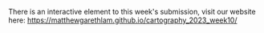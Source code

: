 There is an interactive element to this week's submission, visit our website here: https://matthewgarethlam.github.io/cartography_2023_week10/
